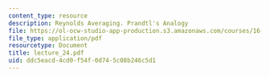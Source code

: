 ```yaml
---
content_type: resource
description: Reynolds Averaging. Prandtl's Analogy
file: https://ol-ocw-studio-app-production.s3.amazonaws.com/courses/16-13-aerodynamics-of-viscous-fluids-fall-2003/ddc5eacd4cd0f54f0d745c08b246c5d1_lecture_24.pdf
file_type: application/pdf
resourcetype: Document
title: lecture_24.pdf
uid: ddc5eacd-4cd0-f54f-0d74-5c08b246c5d1
---
```

